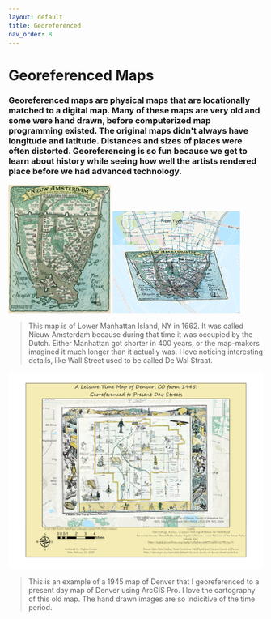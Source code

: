 ```yaml
---
layout: default
title: Georeferenced
nav_order: 8
---
```

# Georeferenced Maps

### Georeferenced maps are physical maps that are locationally matched to a digital map.  Many of these maps are very old and some were hand drawn, before computerized map programming existed.  The original maps didn't always have longitude and latitude.  Distances and sizes of places were often distorted.  Georeferencing is so fun because we get to learn about history while seeing how well the artists rendered place before we had advanced technology.

<img src = "https://github.com/megsmedes/GISmedes/blob/main/img/New_Amsterdam.jpg?raw=true" alt = "Map of New Amersterdam 1662" width = "40%" height = "40%"> <img src = "https://github.com/megsmedes/GISmedes/blob/main/Georeferenced%20New%20Amsterdam.png?raw=true" alt = "1662 New Amsterdam georeferenced to modern Lower Manhattan"  width = "50%" height = "50%">
> This map is of Lower Manhattan Island, NY in 1662.  It was called Nieuw Amsterdam because during that time it was occupied by the Dutch.  Either Manhattan got shorter in 400 years, or the map-makers imagined it much longer than it actually was.  I love noticing interesting details, like Wall Street used to be called De Wal Straat.

<img src = "https://github.com/megsmedes/GISmedes/blob/main/Old_Map_MiniProject1.jpg?raw=true" alt = "Map of Old Denver">

> This is an example of a 1945 map of Denver that I georeferenced to a present day map of Denver using ArcGIS Pro.  I love the cartography of this old map.  The hand drawn images are so indicitive of the time period.
